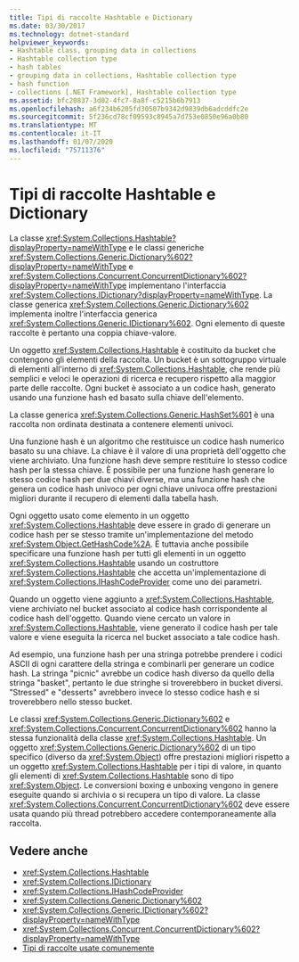 ```yaml
---
title: Tipi di raccolte Hashtable e Dictionary
ms.date: 03/30/2017
ms.technology: dotnet-standard
helpviewer_keywords:
- Hashtable class, grouping data in collections
- Hashtable collection type
- hash tables
- grouping data in collections, Hashtable collection type
- hash function
- collections [.NET Framework], Hashtable collection type
ms.assetid: bfc20837-3d02-4fc7-8a8f-c5215b6b7913
ms.openlocfilehash: a6f234b6205fd30507b9342d9839db6adcddfc2e
ms.sourcegitcommit: 5f236cd78cf09593c8945a7d753e0850e96a0b80
ms.translationtype: MT
ms.contentlocale: it-IT
ms.lasthandoff: 01/07/2020
ms.locfileid: "75711376"
---
```

# <a name="hashtable-and-dictionary-collection-types"></a>Tipi di raccolte Hashtable e Dictionary
La classe <xref:System.Collections.Hashtable?displayProperty=nameWithType> e le classi generiche <xref:System.Collections.Generic.Dictionary%602?displayProperty=nameWithType> e <xref:System.Collections.Concurrent.ConcurrentDictionary%602?displayProperty=nameWithType> implementano l'interfaccia <xref:System.Collections.IDictionary?displayProperty=nameWithType>. La classe generica <xref:System.Collections.Generic.Dictionary%602> implementa inoltre l'interfaccia generica <xref:System.Collections.Generic.IDictionary%602>. Ogni elemento di queste raccolte è pertanto una coppia chiave-valore.  
  
 Un oggetto <xref:System.Collections.Hashtable> è costituito da bucket che contengono gli elementi della raccolta. Un bucket è un sottogruppo virtuale di elementi all'interno di <xref:System.Collections.Hashtable>, che rende più semplici e veloci le operazioni di ricerca e recupero rispetto alla maggior parte delle raccolte. Ogni bucket è associato a un codice hash, generato usando una funzione hash ed basato sulla chiave dell'elemento.  
  
 La classe generica <xref:System.Collections.Generic.HashSet%601> è una raccolta non ordinata destinata a contenere elementi univoci.  
  
 Una funzione hash è un algoritmo che restituisce un codice hash numerico basato su una chiave. La chiave è il valore di una proprietà dell'oggetto che viene archiviato. Una funzione hash deve sempre restituire lo stesso codice hash per la stessa chiave. È possibile per una funzione hash generare lo stesso codice hash per due chiavi diverse, ma una funzione hash che genera un codice hash univoco per ogni chiave univoca offre prestazioni migliori durante il recupero di elementi dalla tabella hash.  
  
 Ogni oggetto usato come elemento in un oggetto <xref:System.Collections.Hashtable> deve essere in grado di generare un codice hash per se stesso tramite un'implementazione del metodo <xref:System.Object.GetHashCode%2A>. È tuttavia anche possibile specificare una funzione hash per tutti gli elementi in un oggetto <xref:System.Collections.Hashtable> usando un costruttore <xref:System.Collections.Hashtable> che accetta un'implementazione di <xref:System.Collections.IHashCodeProvider> come uno dei parametri.  
  
 Quando un oggetto viene aggiunto a <xref:System.Collections.Hashtable>, viene archiviato nel bucket associato al codice hash corrispondente al codice hash dell'oggetto. Quando viene cercato un valore in <xref:System.Collections.Hashtable>, viene generato il codice hash per tale valore e viene eseguita la ricerca nel bucket associato a tale codice hash.  
  
 Ad esempio, una funzione hash per una stringa potrebbe prendere i codici ASCII di ogni carattere della stringa e combinarli per generare un codice hash. La stringa "picnic" avrebbe un codice hash diverso da quello della stringa "basket", pertanto le due stringhe si troverebbero in bucket diversi. "Stressed" e "desserts" avrebbero invece lo stesso codice hash e si troverebbero nello stesso bucket.  
  
 Le classi <xref:System.Collections.Generic.Dictionary%602> e <xref:System.Collections.Concurrent.ConcurrentDictionary%602> hanno la stessa funzionalità della classe <xref:System.Collections.Hashtable>. Un oggetto <xref:System.Collections.Generic.Dictionary%602> di un tipo specifico (diverso da <xref:System.Object>) offre prestazioni migliori rispetto a un oggetto <xref:System.Collections.Hashtable> per i tipi di valore, in quanto gli elementi di <xref:System.Collections.Hashtable> sono di tipo <xref:System.Object>. Le conversioni boxing e unboxing vengono in genere eseguite quando si archivia o si recupera un tipo di valore. La classe <xref:System.Collections.Concurrent.ConcurrentDictionary%602> deve essere usata quando più thread potrebbero accedere contemporaneamente alla raccolta.  
  
## <a name="see-also"></a>Vedere anche

- <xref:System.Collections.Hashtable>
- <xref:System.Collections.IDictionary>
- <xref:System.Collections.IHashCodeProvider>
- <xref:System.Collections.Generic.Dictionary%602>
- <xref:System.Collections.Generic.IDictionary%602?displayProperty=nameWithType>
- <xref:System.Collections.Concurrent.ConcurrentDictionary%602?displayProperty=nameWithType>
- [Tipi di raccolte usate comunemente](../../../docs/standard/collections/commonly-used-collection-types.md)
